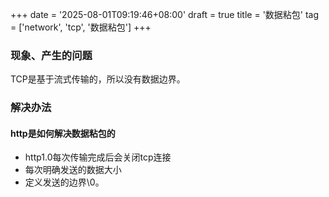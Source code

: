 +++
date = '2025-08-01T09:19:46+08:00'
draft = true
title = '数据粘包'
tag = ['network', 'tcp', '数据粘包']
+++
### 现象、产生的问题
TCP是基于流式传输的，所以没有数据边界。
### 解决办法
#### http是如何解决数据粘包的
* http1.0每次传输完成后会关闭tcp连接
* 每次明确发送的数据大小
* 定义发送的边界\0。